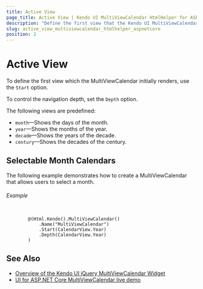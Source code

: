 ```yaml
---
title: Active View
page_title: Active View | Kendo UI MultiViewCalendar HtmlHelper for ASP.NET Core
description: "Define the first view that the Kendo UI MultiViewCalendar initially renders."
slug: active_view_multiviewcalendar_htmlhelper_aspnetcore
position: 2
---
```


# Active View

To define the first view which the MultiViewCalendar initially renders, use the `Start` option.

To control the navigation depth, set the `Depth` option.

The following views are predefined:

* `month`&mdash;Shows the days of the month.
* `year`&mdash;Shows the months of the year.
* `decade`&mdash;Shows the years of the decade.
* `century`&mdash;Shows the decades of the century.

## Selectable Month Calendars

The following example demonstrates how to create a MultiViewCalendar that allows users to select a month.

###### Example

```Razor

        @(Html.Kendo().MultiViewCalendar()
            .Name("MultiViewCalendar")
            .Start(CalendarView.Year)
            .Depth(CalendarView.Year)
        )
```

## See Also

* [Overview of the Kendo UI jQuery MultiViewCalendar Widget](https://docs.telerik.com/kendo-ui/controls/scheduling/multiviewcalendar/overview)
* [UI for ASP.NET Core MultiViewCalendar live demo](https://demos.telerik.com/aspnet-core/multiviewcalendar)

